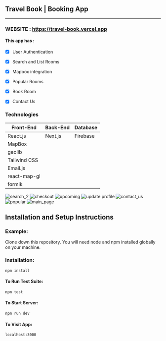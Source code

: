 ## Travel Book |  Booking App
-------------
### WEBSITE : https://travel-book.vercel.app

 
#### This app has : 
- [x] User Authentication
- [x] Search and List Rooms
- [x] Mapbox integration
- [x] Popular Rooms
- [x] Book Room
- [x] Contact Us 


### Technologies

Front-End | Back-End | Database
------------ | ------------- | -------------
React.js | Next.js | Firebase
MapBox |        |
geolib  |        |
Tailwind CSS |   |
Email.js |         | 
react-map-gl |        | 
formik  |       | 

![search_2](https://user-images.githubusercontent.com/59448862/146380405-4c60682a-a5f2-46a5-84cc-44c464be2923.jpg)
![checkout](https://user-images.githubusercontent.com/59448862/146380410-20dcf937-fef4-4bf1-bc05-531024192180.jpg)
![upcoming](https://user-images.githubusercontent.com/59448862/146380412-7c6ddf6a-f0e6-4f4a-8203-19ea81636f6f.PNG)
![update profile](https://user-images.githubusercontent.com/59448862/146380413-c823ed2f-9728-4070-a296-da5f754d5f65.jpg)
![contact_us](https://user-images.githubusercontent.com/59448862/146380416-dcc8315b-6063-438d-a5fb-e40d8bdc31de.jpg)
![popular](https://user-images.githubusercontent.com/59448862/146380418-3add4b59-9a55-4693-87a0-845407f06d2f.jpg)
![main_page](https://user-images.githubusercontent.com/59448862/146380419-99e9b43a-4515-42d4-9623-a6e9648f24fd.PNG)
 
 
##  Installation and Setup Instructions

### Example:
Clone down this repository. You will need node and npm installed globally on your machine.

### Installation:

```npm install```

#### To Run Test Suite:

```npm test```

#### To Start Server:

```npm run dev```

#### To Visit App:

```localhost:3000```



 
